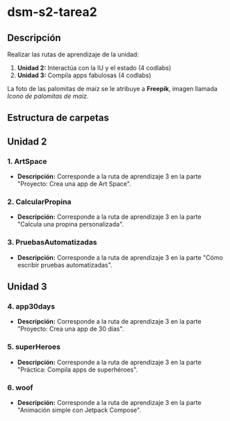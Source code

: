 # dsm-s2-tarea2

## Descripción
Realizar las rutas de aprendizaje de la unidad:

1. **Unidad 2:** Interactúa con la IU y el estado (4 codlabs)
2. **Unidad 3:** Compila apps fabulosas (4 codlabs)

La foto de las palomitas de maíz se le atribuye a **Freepik**, imagen llamada *Icono de palomitas de maíz*.

## Estructura de carpetas

## Unidad 2

### 1. **ArtSpace**
   - **Descripción:** Corresponde a la ruta de aprendizaje 3 en la parte "Proyecto: Crea una app de Art Space".

### 2. **CalcularPropina**
   - **Descripción:** Corresponde a la ruta de aprendizaje 3 en la parte "Calcula una propina personalizada".

### 3. **PruebasAutomatizadas**
   - **Descripción:** Corresponde a la ruta de aprendizaje 3 en la parte "Cómo escribir pruebas automatizadas".

## Unidad 3

### 4. **app30days**
   - **Descripción:** Corresponde a la ruta de aprendizaje 3 en la parte "Proyecto: Crea una app de 30 días".

### 5. **superHeroes**
   - **Descripción:** Corresponde a la ruta de aprendizaje 3 en la parte "Práctica: Compila apps de superhéroes".

### 6. **woof**
   - **Descripción:** Corresponde a la ruta de aprendizaje 3 en la parte "Animación simple con Jetpack Compose".

